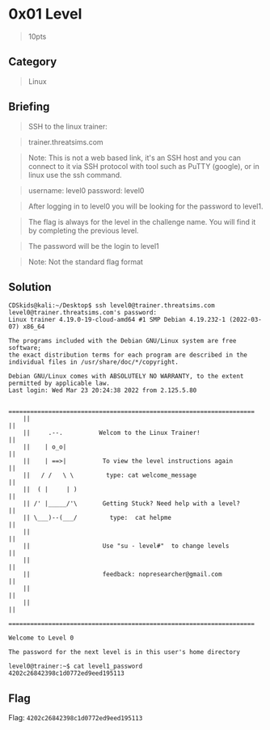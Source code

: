 # 0x01 Level
> 10pts

## Category
> Linux

## Briefing
> SSH to the linux trainer:

> trainer.threatsims.com

> Note: This is not a web based link, it's an SSH host and you can connect to it via SSH protocol with tool such as PuTTY (google), or in linux use the ssh command.

> username: level0 password: level0

> After logging in to level0 you will be looking for the password to level1.

> The flag is always for the level in the challenge name. You will find it by completing the previous level.

> The password will be the login to level1

> Note: Not the standard flag format

## Solution
```console
CDSkids@kali:~/Desktop$ ssh level0@trainer.threatsims.com
level0@trainer.threatsims.com's password:
Linux trainer 4.19.0-19-cloud-amd64 #1 SMP Debian 4.19.232-1 (2022-03-07) x86_64

The programs included with the Debian GNU/Linux system are free software;
the exact distribution terms for each program are described in the
individual files in /usr/share/doc/*/copyright.

Debian GNU/Linux comes with ABSOLUTELY NO WARRANTY, to the extent
permitted by applicable law.
Last login: Wed Mar 23 20:24:38 2022 from 2.125.5.80

    ====================================================================
    ||                                                                ||
    ||     .--.          Welcom to the Linux Trainer!                 ||
    ||    | o_o|                                                      ||
    ||    | ==>|          To view the level instructions again        ||
    ||   / /   \ \         type: cat welcome_message                  ||
    ||  ( |     | )                                                   ||
    || /' |_____/'\       Getting Stuck? Need help with a level?      ||
    || \___)--(___/         type:  cat helpme                         ||
    ||                                                                ||
    ||                    Use "su - level#"  to change levels         ||
    ||                                                                ||
    ||                    feedback: nopresearcher@gmail.com           ||
    ||                                                                ||
    ||                                                                ||
    ====================================================================

Welcome to Level 0

The password for the next level is in this user's home directory

level0@trainer:~$ cat level1_password
4202c26842398c1d0772ed9eed195113
```

## Flag
Flag: `4202c26842398c1d0772ed9eed195113`